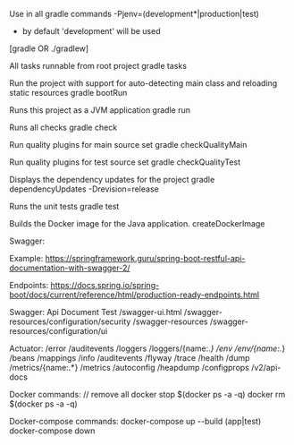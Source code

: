 Use in all gradle commands
-Pjenv=(development*|production|test)

 - by default 'development' will be used

[gradle OR ./gradlew]

All tasks runnable from root project
gradle tasks

Run the project with support for auto-detecting main class and reloading static resources
gradle bootRun

Runs this project as a JVM application
gradle run

Runs all checks
gradle check

  Run quality plugins for main source set
  gradle checkQualityMain

  Run quality plugins for test source set
  gradle checkQualityTest

Displays the dependency updates for the project
gradle dependencyUpdates -Drevision=release

Runs the unit tests
gradle test

Builds the Docker image for the Java application.
createDockerImage


Swagger:

  
  Example:
  https://springframework.guru/spring-boot-restful-api-documentation-with-swagger-2/


Endpoints:
https://docs.spring.io/spring-boot/docs/current/reference/html/production-ready-endpoints.html

  Swagger:
    Api Document Test
    /swagger-ui.html
    /swagger-resources/configuration/security
    /swagger-resources
    /swagger-resources/configuration/ui

  Actuator:
    /error
    /auditevents
    /loggers
    /loggers/{name:.*}
    /env
    /env/{name:.*}
    /beans
    /mappings
    /info
    /auditevents
    /flyway
    /trace
    /health
    /dump
    /metrics/{name:.*}
    /metrics
    /autoconfig
    /heapdump
    /configprops
    /v2/api-docs

Docker commands:
  // remove all
  docker stop $(docker ps -a -q)
  docker rm $(docker ps -a -q)

Docker-compose commands:
  docker-compose up --build (app|test)
  docker-compose down